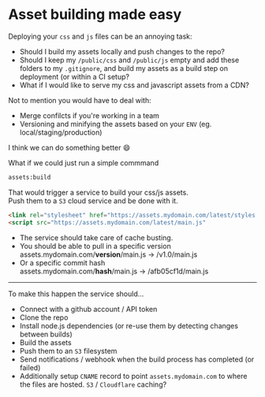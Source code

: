 # Asset building made easy


Deploying your `css` and `js` files can be  an annoying task:

- Should I build my assets locally and push changes to the repo?
- Should I keep my `/public/css` and `/public/js` empty and add these folders to my `.gitignore`, and build my assets as a build step on deployment (or within a CI setup?
- What if I would like to serve my css and javascript assets from a CDN?

Not to mention you would have to deal with:
- Merge confilcts if you're working in a team
- Versioning and minifying the assets based on your `ENV` (eg. local/staging/production)

I think we can do something better :smile:

What if we could just run a simple commmand

```bash
assets:build
```

That would trigger a service to build your css/js assets.  
Push them to a `S3` cloud service and be done with it. 

```html
<link rel="stylesheet" href="https://assets.mydomain.com/latest/styles.css">
<script src="https://assets.mydomain.com/latest/main.js"
```

- The service should take care of cache busting.
- You should be able to pull in a specific version  
assets.mydomain.com/**version**/main.js -> /v1.0/main.js
- Or a specific commit hash  
assets.mydomain.com/**hash**/main.js -> /afb05cf1d/main.js

<hr>

To make this happen the service should...

- Connect with a github account / API token
- Clone the repo
- Install node.js dependencies (or re-use them by detecting changes between builds)
- Build the assets
- Push them to an `S3` filesystem
- Send notifications / webhook when the build process has completed (or failed)
- Additionally setup `CNAME` record to point `assets.mydomain.com` to where the files are hosted. `S3` / `Cloudflare` caching?

